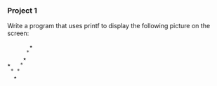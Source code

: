 ### Project 1

Write a program that uses printf to display the following picture on the screen:

```
       ★
      *
     ★
★   *
 * *
  ★
```
